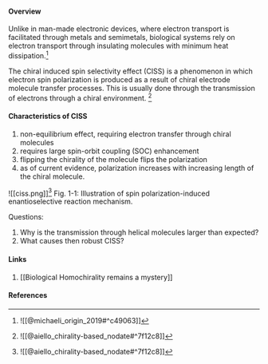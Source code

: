 #### Overview
Unlike in man-made electronic devices, where electron transport is facilitated through metals and semimetals, biological systems rely on electron transport through insulating molecules with minimum heat dissipation.[^1]

The chiral induced spin selectivity effect (CISS) is a phenomenon in which electron spin polarization is produced as a result of chiral electrode molecule transfer processes. This is usually done through the transmission of electrons through a chiral environment. [^2]

#### Characteristics of CISS
1. non-equilibrium effect, requiring electron transfer through chiral molecules 
2. requires large spin-orbit coupling (SOC) enhancement
3. flipping the chirality of the molecule flips the polarization
4. as of current evidence, polarization increases with increasing length of the chiral molecule.

![[ciss.png]][^2]
Fig. 1-1: Illustration of spin polarization-induced enantioselective reaction mechanism. 

Questions: 
1. Why is the transmission through helical molecules larger than expected?
2. What causes then robust CISS?

#### Links
1. [[Biological Homochirality remains a mystery]] 
#### References

[^1]: ![[@michaeli_origin_2019#^c49063]]
[^2]: ![[@aiello_chirality-based_nodate#^7f12c8]]
[^3]: ![[@michaeli_origin_2019#^c49063]]